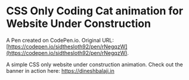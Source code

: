 # CSS Only Coding Cat animation for Website Under Construction

A Pen created on CodePen.io. Original URL: [https://codepen.io/sidthesloth92/pen/rNegqzW](https://codepen.io/sidthesloth92/pen/rNegqzW).

A simple CSS only website under construction animation. Check out the banner in action here: https://dineshbalaji.in